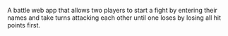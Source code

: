 A battle web app that allows two players to start a fight by entering their names
and take turns attacking each other until one loses by losing all hit points first.
